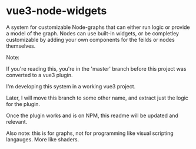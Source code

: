 # vue3-node-widgets

A system for customizable Node-graphs that can either run logic or provide a model of the graph.
Nodes can use built-in widgets, or be completley customizable by adding your own components for the feilds or nodes themselves.

Note:

If you're reading this, you're in the 'master' branch before this project was converted to a vue3 plugin.

I'm developing this system in a working vue3 project.

Later, I will move this branch to some other name, and extract just the logic for the plugin.

Once the plugin works and is on NPM, this readme will be updated and relevant.

Also note: this is for graphs, not for programming like visual scripting langauges. More like shaders.
